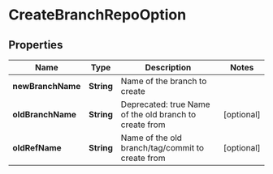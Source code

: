 
# CreateBranchRepoOption

## Properties
Name | Type | Description | Notes
------------ | ------------- | ------------- | -------------
**newBranchName** | **String** | Name of the branch to create | 
**oldBranchName** | **String** | Deprecated: true Name of the old branch to create from |  [optional]
**oldRefName** | **String** | Name of the old branch/tag/commit to create from |  [optional]



